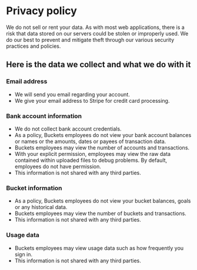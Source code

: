 # Privacy policy #

We do not sell or rent your data. As with most web applications, there is a risk that data stored on our servers could be stolen or improperly used. We do our best to prevent and mitigate theft through our various security practices and policies.

## Here is the data we collect and what we do with it ##

### Email address ###

- We will send you email regarding your account.
- We give your email address to Stripe for credit card processing.

### Bank account information ###

- We do not collect bank account credentials.
- As a policy, Buckets employees do not view your bank account balances or names or the amounts, dates or payees of transaction data.
- Buckets employees may view the number of accounts and transactions.
- With your explicit permission, employees may view the raw data contained within uploaded files to debug problems. By default, employees do not have permission.
- This information is not shared with any third parties.

### Bucket information ###

- As a policy, Buckets employees do not view your bucket balances, goals or any historical data.
- Buckets employees may view the number of buckets and transactions.
- This information is not shared with any third parties.

### Usage data ###

- Buckets employees may view usage data such as how frequently you sign in.
- This information is not shared with any third parties.
